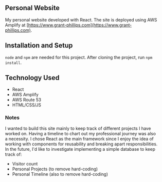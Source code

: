 ## Personal Website
My personal website developed with React.  The site is deployed using AWS Amplify at [https://www.grant-phillips.com](https://www.grant-phillips.com).

## Installation and Setup
`node` and `npm` are needed for this project.  After cloning the project, run `npm install`.

## Technology Used
- React
- AWS Amplify
- AWS Route 53
- HTML/CSS/JS


### Notes
I wanted to build this site mainly to keep track of different projects I have worked on.  Having a timeline to chart out my professional journey was also a necessity.  I chose React as the main framework since I enjoy the idea of working with components for reusability and breaking apart responsibilities.
In the future, I'd like to investigate implementing a simple database to keep track of:
- Visitor count
- Personal Projects (to remove hard-coding)
- Personal Timeline (also to remove hard-coding)
